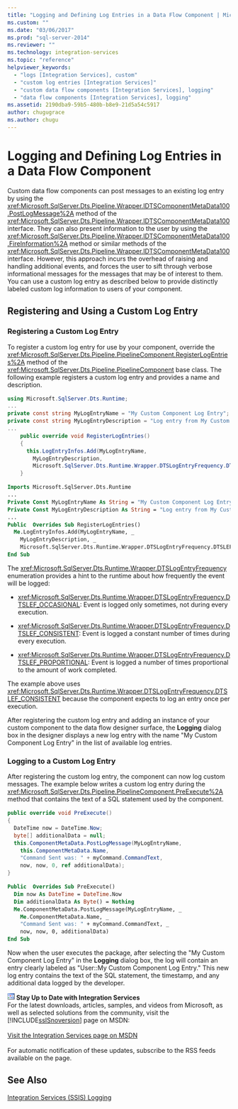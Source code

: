 ```yaml
---
title: "Logging and Defining Log Entries in a Data Flow Component | Microsoft Docs"
ms.custom: ""
ms.date: "03/06/2017"
ms.prod: "sql-server-2014"
ms.reviewer: ""
ms.technology: integration-services
ms.topic: "reference"
helpviewer_keywords: 
  - "logs [Integration Services], custom"
  - "custom log entries [Integration Services]"
  - "custom data flow components [Integration Services], logging"
  - "data flow components [Integration Services], logging"
ms.assetid: 2190dba9-59b5-480b-b8e9-21d5a54c5917
author: chugugrace
ms.author: chugu
---
```

# Logging and Defining Log Entries in a Data Flow Component
  Custom data flow components can post messages to an existing log entry by using the <xref:Microsoft.SqlServer.Dts.Pipeline.Wrapper.IDTSComponentMetaData100.PostLogMessage%2A> method of the <xref:Microsoft.SqlServer.Dts.Pipeline.Wrapper.IDTSComponentMetaData100> interface. They can also present information to the user by using the <xref:Microsoft.SqlServer.Dts.Pipeline.Wrapper.IDTSComponentMetaData100.FireInformation%2A> method or similar methods of the <xref:Microsoft.SqlServer.Dts.Pipeline.Wrapper.IDTSComponentMetaData100> interface. However, this approach incurs the overhead of raising and handling additional events, and forces the user to sift through verbose informational messages for the messages that may be of interest to them. You can use a custom log entry as described below to provide distinctly labeled custom log information to users of your component.  
  
## Registering and Using a Custom Log Entry  
  
### Registering a Custom Log Entry  
 To register a custom log entry for use by your component, override the <xref:Microsoft.SqlServer.Dts.Pipeline.PipelineComponent.RegisterLogEntries%2A> method of the <xref:Microsoft.SqlServer.Dts.Pipeline.PipelineComponent> base class. The following example registers a custom log entry and provides a name and description.  
  
```csharp  
using Microsoft.SqlServer.Dts.Runtime;  
...  
private const string MyLogEntryName = "My Custom Component Log Entry";  
private const string MyLogEntryDescription = "Log entry from My Custom Component ";  
...  
    public override void RegisterLogEntries()  
    {  
      this.LogEntryInfos.Add(MyLogEntryName,  
        MyLogEntryDescription,  
        Microsoft.SqlServer.Dts.Runtime.Wrapper.DTSLogEntryFrequency.DTSLEF_CONSISTENT);  
    }  
```  
  
```vb  
Imports Microsoft.SqlServer.Dts.Runtime  
...  
Private Const MyLogEntryName As String = "My Custom Component Log Entry"   
Private Const MyLogEntryDescription As String = "Log entry from My Custom Component "  
...  
Public  Overrides Sub RegisterLogEntries()   
  Me.LogEntryInfos.Add(MyLogEntryName, _  
    MyLogEntryDescription, _  
    Microsoft.SqlServer.Dts.Runtime.Wrapper.DTSLogEntryFrequency.DTSLEF_CONSISTENT)   
End Sub  
```  
  
 The <xref:Microsoft.SqlServer.Dts.Runtime.Wrapper.DTSLogEntryFrequency> enumeration provides a hint to the runtime about how frequently the event will be logged:  
  
-   <xref:Microsoft.SqlServer.Dts.Runtime.Wrapper.DTSLogEntryFrequency.DTSLEF_OCCASIONAL>: Event is logged only sometimes, not during every execution.  
  
-   <xref:Microsoft.SqlServer.Dts.Runtime.Wrapper.DTSLogEntryFrequency.DTSLEF_CONSISTENT>: Event is logged a constant number of times during every execution.  
  
-   <xref:Microsoft.SqlServer.Dts.Runtime.Wrapper.DTSLogEntryFrequency.DTSLEF_PROPORTIONAL>: Event is logged a number of times proportional to the amount of work completed.  
  
 The example above uses <xref:Microsoft.SqlServer.Dts.Runtime.Wrapper.DTSLogEntryFrequency.DTSLEF_CONSISTENT> because the component expects to log an entry once per execution.  
  
 After registering the custom log entry and adding an instance of your custom component to the data flow designer surface, the **Logging** dialog box in the designer displays a new log entry with the name "My Custom Component Log Entry" in the list of available log entries.  
  
### Logging to a Custom Log Entry  
 After registering the custom log entry, the component can now log custom messages. The example below writes a custom log entry during the <xref:Microsoft.SqlServer.Dts.Pipeline.PipelineComponent.PreExecute%2A> method that contains the text of a SQL statement used by the component.  
  
```csharp  
public override void PreExecute()  
{  
  DateTime now = DateTime.Now;  
  byte[] additionalData = null;  
  this.ComponentMetaData.PostLogMessage(MyLogEntryName,  
    this.ComponentMetaData.Name,  
    "Command Sent was: " + myCommand.CommandText,  
    now, now, 0, ref additionalData);  
}  
```  
  
```vb  
Public  Overrides Sub PreExecute()   
  Dim now As DateTime = DateTime.Now   
  Dim additionalData As Byte() = Nothing   
  Me.ComponentMetaData.PostLogMessage(MyLogEntryName, _  
    Me.ComponentMetaData.Name, _  
    "Command Sent was: " + myCommand.CommandText, _  
    now, now, 0, additionalData)   
End Sub  
```  
  
 Now when the user executes the package, after selecting the "My Custom Component Log Entry" in the **Logging** dialog box, the log will contain an entry clearly labeled as "User::My Custom Component Log Entry." This new log entry contains the text of the SQL statement, the timestamp, and any additional data logged by the developer.  
  
![Integration Services icon (small)](../../media/dts-16.gif "Integration Services icon (small)")  **Stay Up to Date with Integration Services**<br /> For the latest downloads, articles, samples, and videos from Microsoft, as well as selected solutions from the community, visit the [!INCLUDE[ssISnoversion](../../../includes/ssisnoversion-md.md)] page on MSDN:<br /><br /> [Visit the Integration Services page on MSDN](https://go.microsoft.com/fwlink/?LinkId=136655)<br /><br /> For automatic notification of these updates, subscribe to the RSS feeds available on the page.  
  
## See Also  
 [Integration Services &#40;SSIS&#41; Logging](../../performance/integration-services-ssis-logging.md)  
  
  
